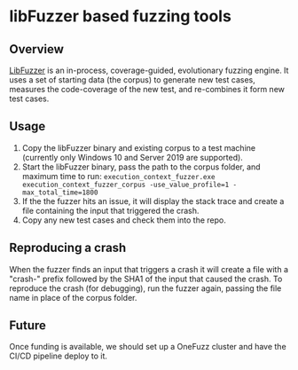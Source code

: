 # libFuzzer based fuzzing tools

## Overview
[LibFuzzer](https://www.llvm.org/docs/LibFuzzer.html) is an in-process, coverage-guided, evolutionary fuzzing engine. It uses a set of starting data (the corpus)
to generate new test cases, measures the code-coverage of the new test, and re-combines it form new test cases.

## Usage
1) Copy the libFuzzer binary and existing corpus to a test machine (currently only Windows 10 and Server 2019 are supported).
2) Start the libFuzzer binary, pass the path to the corpus folder, and maximum time to run: ```execution_context_fuzzer.exe execution_context_fuzzer_corpus -use_value_profile=1 -max_total_time=1800```
3) If the the fuzzer hits an issue, it will display the stack trace and create a file containing the input that triggered the crash.
4) Copy any new test cases and check them into the repo.

## Reproducing a crash
When the fuzzer finds an input that triggers a crash it will create a file with a "crash-" prefix followed by the SHA1
of the input that caused the crash. To reproduce the crash (for debugging), run the fuzzer again, passing the file
name in place of the corpus folder.

## Future
Once funding is available, we should set up a OneFuzz cluster and have the CI/CD pipeline deploy to it.